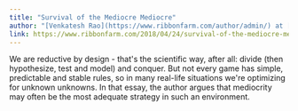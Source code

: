 ```yaml
---
title: "Survival of the Mediocre Mediocre"
author: "[Venkatesh Rao](https://www.ribbonfarm.com/author/admin/) at [Ribbonfarm](https://www.ribbonfarm.com/)"
link: https://www.ribbonfarm.com/2018/04/24/survival-of-the-mediocre-mediocre/
---
```


We are reductive by design - that's the scientific way, after all: divide (then hypothesize, test and model) and conquer. But not every game has simple, predictable and stable rules, so in many real-life situations we're optimizing for unknown unknowns. In that essay, the author argues that mediocrity may often be the most adequate strategy in such an environment.
